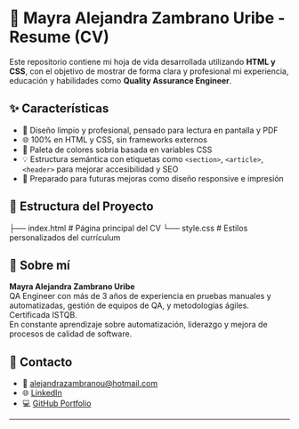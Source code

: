 # 💼 Mayra Alejandra Zambrano Uribe - Resume (CV)

Este repositorio contiene mi hoja de vida desarrollada utilizando **HTML y CSS**, con el objetivo de mostrar de forma clara y profesional mi experiencia, educación y habilidades como **Quality Assurance Engineer**.

## ✨ Características

- 📄 Diseño limpio y profesional, pensado para lectura en pantalla y PDF
- 🌐 100% en HTML y CSS, sin frameworks externos
- 🎨 Paleta de colores sobria basada en variables CSS
- 💡 Estructura semántica con etiquetas como `<section>`, `<article>`, `<header>` para mejorar accesibilidad y SEO
- 📱 Preparado para futuras mejoras como diseño responsive e impresión

## 📁 Estructura del Proyecto
├── index.html # Página principal del CV
└── style.css # Estilos personalizados del currículum

## 📌 Sobre mí

**Mayra Alejandra Zambrano Uribe**  
QA Engineer con más de 3 años de experiencia en pruebas manuales y automatizadas, gestión de equipos de QA, y metodologías ágiles. Certificada ISTQB.  
En constante aprendizaje sobre automatización, liderazgo y mejora de procesos de calidad de software.

## 🔗 Contacto

- 📧 alejandrazambranou@hotmail.com  
- 🌐 [LinkedIn](https://www.linkedin.com/in/mayra-alejandra-zambrano-uribe-168153172/)  
- 💻 [GitHub Portfolio](https://github.com/AlejandraZambranoU)

---
